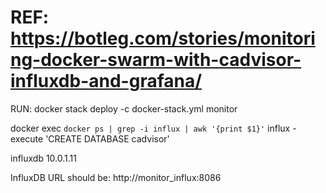 # REF: https://botleg.com/stories/monitoring-docker-swarm-with-cadvisor-influxdb-and-grafana/

RUN:
docker stack deploy -c docker-stack.yml monitor

docker exec `docker ps | grep -i influx | awk '{print $1}'` influx -execute 'CREATE DATABASE cadvisor'

influxdb 10.0.1.11

InfluxDB URL should be: http://monitor_influx:8086